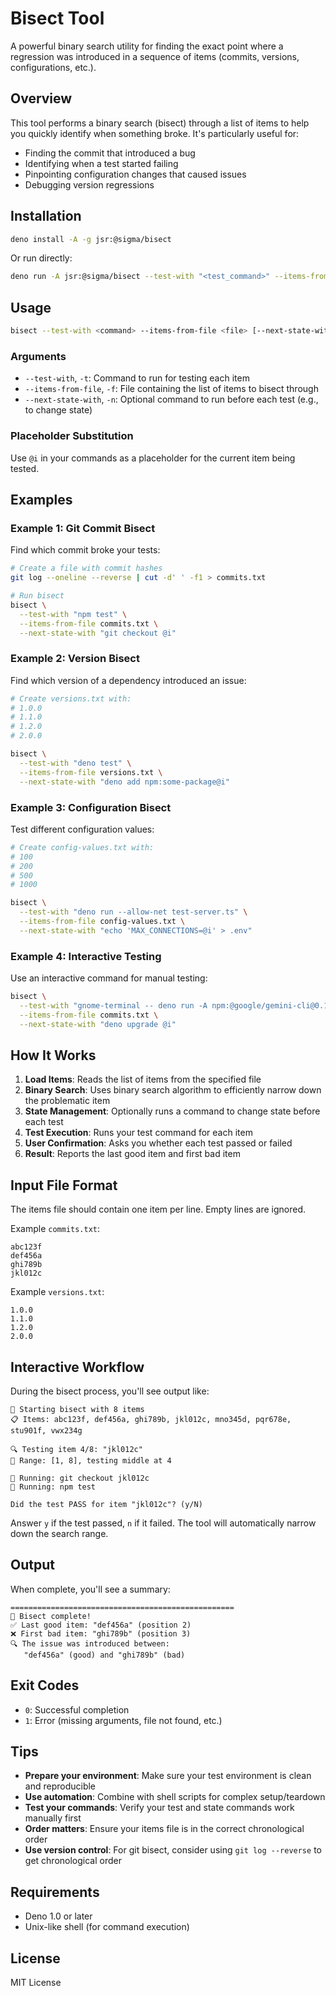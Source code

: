 # Bisect Tool

A powerful binary search utility for finding the exact point where a regression was introduced in a sequence of items (commits, versions, configurations, etc.).

## Overview

This tool performs a binary search (bisect) through a list of items to help you quickly identify when something broke. It's particularly useful for:

- Finding the commit that introduced a bug
- Identifying when a test started failing
- Pinpointing configuration changes that caused issues
- Debugging version regressions

## Installation

```bash
deno install -A -g jsr:@sigma/bisect
```

Or run directly:

```bash
deno run -A jsr:@sigma/bisect --test-with "<test_command>" --items-from-file <file>
```

## Usage

```bash
bisect --test-with <command> --items-from-file <file> [--next-state-with <command>]
```

### Arguments

- `--test-with`, `-t`: Command to run for testing each item
- `--items-from-file`, `-f`: File containing the list of items to bisect through
- `--next-state-with`, `-n`: Optional command to run before each test (e.g., to change state)

### Placeholder Substitution

Use `@i` in your commands as a placeholder for the current item being tested.

## Examples

### Example 1: Git Commit Bisect

Find which commit broke your tests:

```bash
# Create a file with commit hashes
git log --oneline --reverse | cut -d' ' -f1 > commits.txt

# Run bisect
bisect \
  --test-with "npm test" \
  --items-from-file commits.txt \
  --next-state-with "git checkout @i"
```

### Example 2: Version Bisect

Find which version of a dependency introduced an issue:

```bash
# Create versions.txt with:
# 1.0.0
# 1.1.0
# 1.2.0
# 2.0.0

bisect \
  --test-with "deno test" \
  --items-from-file versions.txt \
  --next-state-with "deno add npm:some-package@i"
```

### Example 3: Configuration Bisect

Test different configuration values:

```bash
# Create config-values.txt with:
# 100
# 200
# 500
# 1000

bisect \
  --test-with "deno run --allow-net test-server.ts" \
  --items-from-file config-values.txt \
  --next-state-with "echo 'MAX_CONNECTIONS=@i' > .env"
```

### Example 4: Interactive Testing

Use an interactive command for manual testing:

```bash
bisect \
  --test-with "gnome-terminal -- deno run -A npm:@google/gemini-cli@0.1.12" \
  --items-from-file commits.txt \
  --next-state-with "deno upgrade @i"
```

## How It Works

1. **Load Items**: Reads the list of items from the specified file
2. **Binary Search**: Uses binary search algorithm to efficiently narrow down the problematic item
3. **State Management**: Optionally runs a command to change state before each test
4. **Test Execution**: Runs your test command for each item
5. **User Confirmation**: Asks you whether each test passed or failed
6. **Result**: Reports the last good item and first bad item

## Input File Format

The items file should contain one item per line. Empty lines are ignored.

Example `commits.txt`:
```
abc123f
def456a
ghi789b
jkl012c
```

Example `versions.txt`:
```
1.0.0
1.1.0
1.2.0
2.0.0
```

## Interactive Workflow

During the bisect process, you'll see output like:

```
🎯 Starting bisect with 8 items
📋 Items: abc123f, def456a, ghi789b, jkl012c, mno345d, pqr678e, stu901f, vwx234g

🔍 Testing item 4/8: "jkl012c"
📍 Range: [1, 8], testing middle at 4

🔧 Running: git checkout jkl012c
🔧 Running: npm test

Did the test PASS for item "jkl012c"? (y/N)
```

Answer `y` if the test passed, `n` if it failed. The tool will automatically narrow down the search range.

## Output

When complete, you'll see a summary:

```
==================================================
🎉 Bisect complete!
✅ Last good item: "def456a" (position 2)
❌ First bad item: "ghi789b" (position 3)
🔍 The issue was introduced between:
   "def456a" (good) and "ghi789b" (bad)
```

## Exit Codes

- `0`: Successful completion
- `1`: Error (missing arguments, file not found, etc.)

## Tips

- **Prepare your environment**: Make sure your test environment is clean and reproducible
- **Use automation**: Combine with shell scripts for complex setup/teardown
- **Test your commands**: Verify your test and state commands work manually first
- **Order matters**: Ensure your items file is in the correct chronological order
- **Use version control**: For git bisect, consider using `git log --reverse` to get chronological order

## Requirements

- Deno 1.0 or later
- Unix-like shell (for command execution)

## License

MIT License
